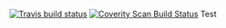 [![Travis build status](https://travis-ci.org/binhfile/library.svg)](https://travis-ci.org/binhfile/library)
[![Coverity Scan Build Status](https://scan.coverity.com/projects/13020/badge.svg)](https://scan.coverity.com/projects/binhfile-library)
Test 
